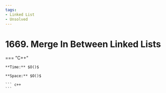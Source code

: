 ```yaml
---
tags:
- Linked List
- Unsolved
---
```



# 1669. Merge In Between Linked Lists

=== "C++"

    **Time:** $O()$

    **Space:** $O()$

    ``` c++
    ```